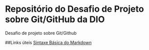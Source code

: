 # Repositório do Desafio de Projeto sobre Git/GitHub da DIO
Desafio de projeto sobre Git/Github

##Links úteis 
[Sintaxe Básica do Markdown](https://www.markdownguide.org/basic-syntax/)
